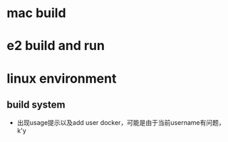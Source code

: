 # mac build




# e2 build and run




# linux environment
## build system
- 出现usage提示以及add user docker，可能是由于当前username有问题，k'y


